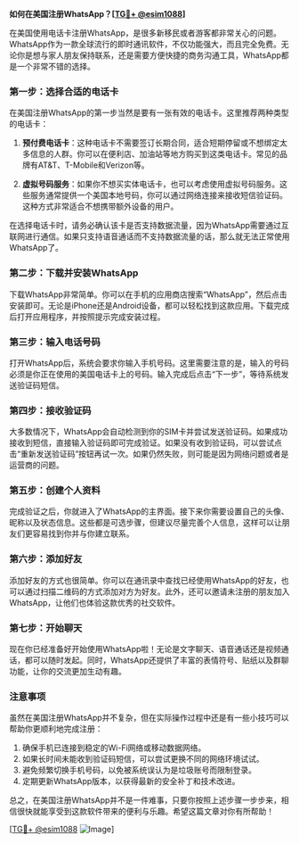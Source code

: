 **如何在美国注册WhatsApp？[[TG💪+ @esim1088](https://t.me/s/esim1088)]**

在美国使用电话卡注册WhatsApp，是很多新移民或者游客都非常关心的问题。WhatsApp作为一款全球流行的即时通讯软件，不仅功能强大，而且完全免费。无论你是想与家人朋友保持联系，还是需要方便快捷的商务沟通工具，WhatsApp都是一个非常不错的选择。

### **第一步：选择合适的电话卡**

在美国注册WhatsApp的第一步当然是要有一张有效的电话卡。这里推荐两种类型的电话卡：

1. **预付费电话卡**：这种电话卡不需要签订长期合同，适合短期停留或不想绑定太多信息的人群。你可以在便利店、加油站等地方购买到这类电话卡。常见的品牌有AT&T、T-Mobile和Verizon等。
   
2. **虚拟号码服务**：如果你不想买实体电话卡，也可以考虑使用虚拟号码服务。这些服务通常提供一个美国本地号码，你可以通过网络连接来接收短信验证码。这种方式非常适合不想携带额外设备的用户。

在选择电话卡时，请务必确认该卡是否支持数据流量，因为WhatsApp需要通过互联网进行通信。如果只支持语音通话而不支持数据流量的话，那么就无法正常使用WhatsApp了。

### **第二步：下载并安装WhatsApp**

下载WhatsApp非常简单。你可以在手机的应用商店搜索“WhatsApp”，然后点击安装即可。无论是iPhone还是Android设备，都可以轻松找到这款应用。下载完成后打开应用程序，并按照提示完成安装过程。

### **第三步：输入电话号码**

打开WhatsApp后，系统会要求你输入手机号码。这里需要注意的是，输入的号码必须是你正在使用的美国电话卡上的号码。输入完成后点击“下一步”，等待系统发送验证码短信。

### **第四步：接收验证码**

大多数情况下，WhatsApp会自动检测到你的SIM卡并尝试发送验证码。如果成功接收到短信，直接输入验证码即可完成验证。如果没有收到验证码，可以尝试点击“重新发送验证码”按钮再试一次。如果仍然失败，则可能是因为网络问题或者是运营商的问题。

### **第五步：创建个人资料**

完成验证之后，你就进入了WhatsApp的主界面。接下来你需要设置自己的头像、昵称以及状态信息。这些都是可选步骤，但建议尽量完善个人信息，这样可以让朋友们更容易找到你并与你建立联系。

### **第六步：添加好友**

添加好友的方式也很简单。你可以在通讯录中查找已经使用WhatsApp的好友，也可以通过扫描二维码的方式添加对方为好友。此外，还可以邀请未注册的朋友加入WhatsApp，让他们也体验这款优秀的社交软件。

### **第七步：开始聊天**

现在你已经准备好开始使用WhatsApp啦！无论是文字聊天、语音通话还是视频通话，都可以随时发起。同时，WhatsApp还提供了丰富的表情符号、贴纸以及群聊功能，让你的交流更加生动有趣。

### **注意事项**

虽然在美国注册WhatsApp并不复杂，但在实际操作过程中还是有一些小技巧可以帮助你更顺利地完成注册：

1. 确保手机已连接到稳定的Wi-Fi网络或移动数据网络。
2. 如果长时间未能收到验证码短信，可以尝试更换不同的网络环境试试。
3. 避免频繁切换手机号码，以免被系统误认为是垃圾账号而限制登录。
4. 定期更新WhatsApp版本，以获得最新的安全补丁和技术改进。

总之，在美国注册WhatsApp并不是一件难事，只要你按照上述步骤一步步来，相信很快就能享受到这款软件带来的便利与乐趣。希望这篇文章对你有所帮助！

[[TG💪+ @esim1088](https://t.me/s/esim1088) ![Image](https://i.postimg.cc/4NQfJmqS/Snipaste-2025-05-13-00-14-12.png)]